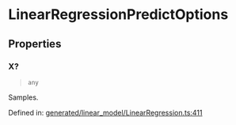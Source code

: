# LinearRegressionPredictOptions

## Properties

### X?

> `any`

Samples.

Defined in:  [generated/linear\_model/LinearRegression.ts:411](https://github.com/transitive-bullshit/scikit-learn-ts/blob/b59c1ff/packages/sklearn/src/generated/linear_model/LinearRegression.ts#L411)
